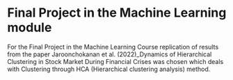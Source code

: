 # Final Project in the Machine Learning module  

For the Final Project in the Machine Learning Course replication of results from the paper Jaroonchokanan et al. (2022)_Dynamics of Hierarchical Clustering in Stock Market During Financial Crises was chosen which deals with Clustering through HCA (Hierarchical clustering analysis) method.
